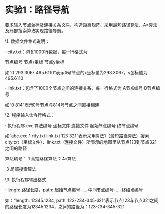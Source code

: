 # 实验1：路径导航

要求输入节点坐标及连接关系文件，构造距离矩阵，采用最短路径算法、A*算法及局部搜索算法实现路径导航。

\1.   数据文件格式说明：

·     city.txt：包含1000行数据，每一行格式为

节点编号 节点x坐标 节点y坐标

如“0 293.3067 495.6110”表示0号节点的x坐标值为293.3067，y坐标值为495.6110

·     link.txt：包含了1000个节点之间的连接关系，每一行格式为
 A节点编号 B节点编号

如“0 814”表示0号节点与814号节点之间直接相连

\2.   程序输入命令行格式：

·     执行程序.exe 算法编号 坐标文件 连接文件 起始节点编号 终节点编号

如“abc.exe 1 city.txt link.txt 123 321”表示采用算法1（最短路径算法）搜索city.txt（坐标文件）、link.txt（连接文件）所表示的地图里从节点123到节点321之间的路径

算法编号： 1 最短路径算法
            2 A*算法

​           3 局部搜索算法

\3.   执行程序输出格式

·     lengh: 路径长度，path: 起始节点编号-…-中间节点编号-…-终结点编号

如：“length: 12345.1234, path: 123-234-345-321”表示节点123与节点321之间的路径长度为12345.1234，之间的路径为：123-234-345-321